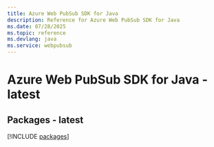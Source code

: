 ```yaml
---
title: Azure Web PubSub SDK for Java
description: Reference for Azure Web PubSub SDK for Java
ms.date: 07/28/2025
ms.topic: reference
ms.devlang: java
ms.service: webpubsub
---
```

# Azure Web PubSub SDK for Java - latest
## Packages - latest
[!INCLUDE [packages](web-pubsub-index.md)]
